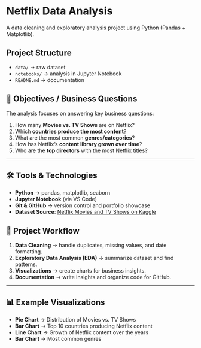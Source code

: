 # Netflix Data Analysis

A data cleaning and exploratory analysis project using Python (Pandas + Matplotlib).

## Project Structure
- `data/` → raw dataset
- `notebooks/` → analysis in Jupyter Notebook
- `README.md` → documentation

## 🎯 Objectives / Business Questions
The analysis focuses on answering key business questions:  
1. How many **Movies vs. TV Shows** are on Netflix?  
2. Which **countries produce the most content**?  
3. What are the most common **genres/categories**?  
4. How has Netflix’s **content library grown over time**?  
5. Who are the **top directors** with the most Netflix titles?  

---

## 🛠 Tools & Technologies
- **Python** → pandas, matplotlib, seaborn  
- **Jupyter Notebook** (via VS Code)  
- **Git & GitHub** → version control and portfolio showcase  
- **Dataset Source**: [Netflix Movies and TV Shows on Kaggle](https://www.kaggle.com/datasets/shivamb/netflix-shows)

## 🔎 Project Workflow
1. **Data Cleaning** → handle duplicates, missing values, and date formatting.  
2. **Exploratory Data Analysis (EDA)** → summarize dataset and find patterns.  
3. **Visualizations** → create charts for business insights.  
4. **Documentation** → write insights and organize code for GitHub.  

---

## 📊 Example Visualizations
- **Pie Chart** → Distribution of Movies vs. TV Shows  
- **Bar Chart** → Top 10 countries producing Netflix content  
- **Line Chart** → Growth of Netflix content over the years  
- **Bar Chart** → Most common genres  